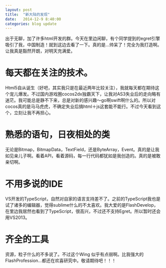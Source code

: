 ```yaml
---
layout: post
title:  "新大陆的发现"
date:   2014-12-9 8:40:00
categories: blog update
---
```

出于无聊，加了许多html开发的群。今天在里边闲聊，有个同学提到的egret引擎吸引了我，中国制造！就到这边去看了一下。真的是...帅呆了！完全为我打造啊。让我真是豁然开朗，对明天充满爱。

# 每天都在关注的技术。
Html5自从诞生（好吧，其实我只是在最近两年比较关注），我就每天都在期待这个宠儿爆发。不过国内游戏圈cocos2dx独霸天下，让我对AS3失业后的走向略有迷茫。我可能总是静不下来，总是对新的感兴趣～go啊swift啊什么的。所以对cocos真的是马马虎虎，不确定失业后搞html＋js这套能不能行。不过今天看到这个，立刻让我不再担心。

# 熟悉的语句，日夜相处的类
无论是Bitmap，BitmapData，TextField，还是ByteArray，Event。真的是让我如见亲儿子啊。看着API，看着源码，每一行代码都犹如是我创造的。真的是被敢亲切啊。

# 不用多说的IDE
VS开发的TypeScript，自然对自家的语言支持差不了。之前的TypeScript我也是试了诸多的编辑器，觉得sublime什么的不太喜欢。我大爱的是FlashDevelop，在里边我居然也看到了TypeScript，很高兴，不过还不支持Egret。所以暂时还会用VS2013。

# 齐全的工具
资源，粒子什么的不多说了。不过这个Wing 似乎有点弱啊。比我强大的FlashProfession...都还在欢喜研究中。敬请期待吧！！！


